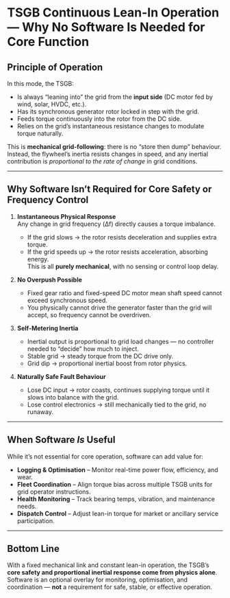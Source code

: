 # TSGB Continuous Lean-In Operation — Why No Software Is Needed for Core Function

## Principle of Operation
In this mode, the TSGB:
- Is always “leaning into” the grid from the **input side** (DC motor fed by wind, solar, HVDC, etc.).
- Has its synchronous generator rotor locked in step with the grid.
- Feeds torque continuously into the rotor from the DC side.
- Relies on the grid’s instantaneous resistance changes to modulate torque naturally.

This is **mechanical grid-following**: there is no “store then dump” behaviour. Instead, the flywheel’s inertia resists changes in speed, and any inertial contribution is *proportional to the rate of change* in grid conditions.

---

## Why Software Isn’t Required for Core Safety or Frequency Control

1. **Instantaneous Physical Response**  
   Any change in grid frequency (Δf) directly causes a torque imbalance.  
   - If the grid slows → the rotor resists deceleration and supplies extra torque.  
   - If the grid speeds up → the rotor resists acceleration, absorbing energy.  
   This is all **purely mechanical**, with no sensing or control loop delay.

2. **No Overpush Possible**  
   - Fixed gear ratio and fixed-speed DC motor mean shaft speed cannot exceed synchronous speed.  
   - You physically cannot drive the generator faster than the grid will accept, so frequency cannot be overdriven.

3. **Self-Metering Inertia**  
   - Inertial output is proportional to grid load changes — no controller needed to “decide” how much to inject.  
   - Stable grid → steady torque from the DC drive only.  
   - Grid dip → proportional inertial boost from rotor physics.

4. **Naturally Safe Fault Behaviour**  
   - Lose DC input → rotor coasts, continues supplying torque until it slows into balance with the grid.  
   - Lose control electronics → still mechanically tied to the grid, no runaway.

---

## When Software *Is* Useful

While it’s not essential for core operation, software can add value for:
- **Logging & Optimisation** – Monitor real-time power flow, efficiency, and wear.  
- **Fleet Coordination** – Align torque bias across multiple TSGB units for grid operator instructions.  
- **Health Monitoring** – Track bearing temps, vibration, and maintenance needs.  
- **Dispatch Control** – Adjust lean-in torque for market or ancillary service participation.

---

## Bottom Line

With a fixed mechanical link and constant lean-in operation, the TSGB’s **core safety and proportional inertial response come from physics alone**.  
Software is an optional overlay for monitoring, optimisation, and coordination — **not** a requirement for safe, stable, or effective operation.

